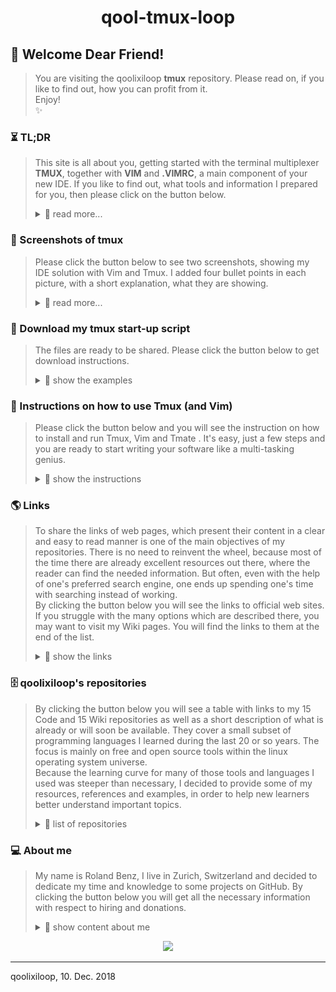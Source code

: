 <h1 align="center"> qool-tmux-loop </h1>

## 💖 Welcome Dear Friend!
> You are visiting the qoolixiloop **tmux** repository. Please read on, if you like to find out, how you can profit from it.  
> Enjoy!  
> :sparkles:


### ⏳ TL;DR 
> This site is all about you, getting started with the terminal multiplexer **TMUX**, together with **VIM** and **.VIMRC**, a main component of your new IDE. If you like to find out, what tools and information I prepared for you, then please click on the button below.
>
> <details><summary markdown='span'> 📖 read more...
> </summary>
>  
> ⏳
>
> #### Word of advice 
> Tmux is a highly effective and stable terminal multiplexer, which allows you to open and split your windows within one single app. Tmux unfolds its maximum benefit, when it is used together with great terminal applications. If you are looking for a highly efficient IDE, I would suggest, you use it together with Vim, which provides you with an all in one, highly organised IDE, where you can develop your apps simultaneously in different languages and even pair-program. You can open dozens of windows, and within each window, another dozens of tabs with files you are working on simultaneously.  
> For that reason, I prepared two other repositories with Wiki pages, where you can download my [Vim][1401] together with my [.Vimrc][1501] configuration, which plays an important role in using and personalizing Vim. In a few minutes your new IDE will be up and running. But be warned, it may well be, you never want to leave your computer again.
>
> #### Why could you profit from the content of this repository?
> * Because you want to work simultanueously on different projects,  
but you prefer to have your open files highly organized.  
> * Maybe because you write your code in several computer languages,  
but you prefer one single development environment.  
> * Or perhaps because you want to start a pairprogramming session,  
but have no idea on how to do that.  
>
> Did you find anything?  
> Then please read on.  
>
> ⏳
>
> #### How qoolixiloop's repositories intend to make his friends productive
> * You will get my **Tmux Start-up Script** written in shell code.  
> This will start up a multi-window session in a split of a second. (You may of course adapt it to your individual needs. But be aware, that the script is sent as a one liner to your shell. Therefore, even small syntax errors like e.g. lagging spaces or even trying to comment the code will result in syntax errors.)  
> * You will get links to the pair programming tools **Tmate** and **Wemux**.  
> This will protect you from insecure solutions you may find on the internet.  
> * You will get links to a simple less secure pair programming solution.  
> This will give you an idea on how it works in principle, and how you could mess around with your own ssh server.
> * You will get the links to **TMUX** reference pages.  
> So you won't have to click through your web search engine's top ten search results to get your needed "How to".  
> * And last but not least, you will get links to my own Wiki pages, where I prepared a [Tmux Cheet-Sheet][1304] and instructions to start a [pair programming session][1303]. Furthermore, I added a Wiki page, in which I explain my [Tmux start-up script][1305].  
>
> Does this already sound like Christmas?  
> Then please read on.  
>
> ⏳
>    
> </details>


### 📸 Screenshots of tmux
> Please click the button below to see two screenshots, showing my IDE solution with Vim and Tmux. I added four bullet points in each picture, with a short explanation, what they are showing.
>
> <details><summary markdown='span'> 📖 read more...
> </summary>  
>
> 📸
>
> * ![image of tmux with some python code](pictures/tmux_showing_py.png)
>
> * ![image of tmux with filemanager mc](pictures/tmux_showing_mc.png)
>
> 📸
>
> </details>


### 🎁 Download my tmux start-up script
> The files are ready to be shared. Please click the button below to get download instructions.  
>
> <details>
> <summary markdown='span'> 📖  show the examples  
> </summary>  
>    
> 🎁
>
> 1. Go to your download folder (on Linux Ubuntu)  
>       **$ cd ~/Downloads**  
>
> 2. Clone the repository into your download folder   
>       **$ git clone https://github.com/qoolixiloop/qool-tmux-loop.git**  
>
> 3. Now you can move my script into your home directory.  
>       **$ mv src/tmux-startup $HOME/somefolder/**  
>
> That's it! In case you already have Tmux installed you are ready to go. To find out just open a shell and type:  
>       **$ which tmux**  
>
> You may now want to go to the next section, where you get instructions on how to [start up and use Tmux][50] and Vim.  
>
> 🎁
> </details>


### 📜 Instructions on how to use Tmux (and Vim)
> Please click the button below and you will see the instruction on how to install and run Tmux, Vim and Tmate . It's easy, just a few steps and you are ready to start writing your software like a multi-tasking genius.
>
> <details>
> <summary markdown='span'> 📖  show the instructions  
> </summary>  
>
> 📜
>
> * first, download tmux (on Ubuntu)  
>   **$ sudo apt install tmux**  
>
> * If you haven't done it already, you may now want to put my downloaded tmux startup script into a folder in your user home directory.  
>   **copy/paste to: ~/somefolder/tmux-startup**  
>
> * move to the directory myfolder  
>   **$ cd ~/somefolder/tmux-startup**  
>
> * run the script with your desired session name mySession. It doesn't matter just type a name, but do not forget the dot, to source the script.  
>   **$ . tmux-startup mySession**  
>   **$ ./tmux-startup mySession**              # in case you made the script executable  
>   **$ . ~/myfolder/tmux-startup mySession**   # in case you don't like the cd step  
>
> * now you can start additional teminal applications  
>   (you will already have some vim's)  
>   **$ vim**    # for another vim  
>   **$ mc**     # for another mc (if you don't have it: $ sudo apt install mc)  
>   **$ htop**   # if you need htop (if you don't have it: $ sudo apt install htop)  
>
> * to stop the tmux session go to any shell  
>   **$ tmux -ls**  
>   **$ tmux kill-session -t mySession**  
>
> * install additional tools on Linux Ubuntu with:  
>   **$ sudo apt install**  #after running ($ sudo apt update)  
>
> #### Useful tmux commands
> * if you are in a multipane window and want your pane to fill the whole screen you can toogle with the following key strokes  
>   **Ctrl-B z**  
>
> * in case you accidentally hit Ctrl-z and it shows your shell prompt, you can go back to the foreground by entering  
>   **$ fg**  
>
> #### Instruction using tmate (and tmux and vim)
> * download tmate (on Ubuntu)  
>   **$ sudo apt install tmate**  
>
> * That's it!  
>
> 📜
>  
> </details>


### 🌎 Links
> To share the links of web pages, which present their content in a clear and easy to read manner is one of the main objectives of my repositories. There is no need to reinvent the wheel, because most of the time there are already excellent resources out there, where the reader can find the needed information. But often, even with the help of one's preferred search engine, one ends up spending one's time with searching instead of working.  
> By clicking the button below you will see the links to official web sites. If you struggle with the many options which are described there, you may want to visit my Wiki pages. You will find the links to them at the end of the list.  
>
> <details>
> <summary markdown='span'> 📖  show the links  
> </summary>  
>
> 🌎
>
> | What the link provides | Link to website ('Ctrl-click' to open in new tab)
> |:---------------------------------------- | :----------------------------------------| 
> | `relevant links to websites:`            |
> | secure pair programming solution  | [tmate][1]  
> | secure pair programming solution  | [wemux][2]  
> | simple and less secure solutions  | [simple but less secure ssh solution tutorial][3]
> | simple and less secure solution   | [simple but less secure ssh solution][4]
> | `relavant links to my wiki pages:`        |
> | how my start-up script works              | [tmux start-up script][1305]
> | a list of useful commands and key strokes | [tmux cheet sheet][1304]
> | just enough to get you started            | [pair programming with tmate][1303]
>
> 🌎
>    
> </details>


### 🗄️ qoolixiloop's repositories
>
> By clicking the button below you will see a table with links to my 15 Code and 15 Wiki repositories as well as a short description of what is already or will soon be available. They cover a small subset of programming languages I learned during the last 20 or so years. The focus is mainly on free and open source tools within the linux operating system universe.  
> Because the learning curve for many of those tools and languages I used was steeper than necessary, I decided to provide some of my resources, references and examples, in order to help new learners better understand important topics.  
>
> <details>
> <summary markdown='span'> 📖  list of repositories  
> </summary>  
>
> 🗄️
>
> **Tmux and Vim as an IDE:** There are many good development environments availabe and some of them are quite expensive. Nevertheless or because of that, I mainly use Tmux and Vim as they are two very powerful terminal applications, which provide me with everything I need to write code efficiently. That being said, I must admit, that it is not easy to start with. That is why I shared my '.vim' folder and '.vimrc' configuration file, which both contain all the necessary instructions to download the plugins and run Vim within minutes as an IDE for example for Python, Java or Bash.  
>
> **Vim as a language:** Once I started programming with Vim, I immediately came into contact with Vim's own programming language, Vimscript. I even started to write my own little plugins and macros in Vimscript.  
>
> **Web Applications:** Google's Angular2 and the Springboot framework are part of the high demand trendy Java world. We used it at the University to build a multi-player online strategy game, which I intend to share as a tutorial. But that will certainly take some time.  
>
> **C**: Dennis Ritchie the father of Unix also developed C, which was in fact my first programming language. It is very low level compaired to newer languages, like Java or Python, many of which actually are implemented in C. It is clearly part of the low supply world, which means, that even though the language is still very useful for certain tasks, there are not many programmers left, that are able to understand it.  
>
> **Linux Tools:** Bash, SED and AWK are old, but still very powerful languages in the Unix/Linux command line world and even though the Linux kernel itself is written in C, many configuration scripts one may come across are written in Bash.  
> There is already a lot of very good advice about Bash programming available in thick books as well as in form of snippets scattered around specialized blogs and webpages. But it is still hard to get started with. That is why I decided to create a small framework inside a template script, whose code itself is checked by the shellcheck project. The template e.g. contains a few instructions, which make use of a concept used in Python to run the script from within a main() function, which is useful if the script is sourced or executed within another script in order to access its functions.  
> Furthermore, I provided an extensive example script, in which I cover nearly everything one needs to write stable and reliable scripts. I actually use it, to automate my communication with GitHub. It also lets me do changes on all my GitHub files automatically by providing pattern search and replace with SED, and it uses AWK to parse the script and to automatically print help and documentation text into the shell.  
>
> | Links to repositories ('Ctrl-click' to open in new tab)         | Contents
> |:-------------------------------| :----------------------------------------| 
> [qool-helloworld-loop][101]      | My personal project descriptons
> [qool-helloworld-loop.wiki][102] | More general topics
> [qool-angular2-loop][201]        | Client side code of strategy game
> [qool-angular2-loop.wiki][202]   | Comments and language specific resources
> [qool-awk-loop][301]             | Code snippets
> [qool-awk-loop.wiki][302]        | Comments and language specific resources
> [qool-bash-loop][401]            | Code snippets
> [qool-bash-loop.wiki][402]       | Comments and language specific resources
> [qool-c-loop][501]               | Code snippets
> [qool-c-loop.wiki][502]          | Comments and language specific resources
> [qool-cv-loop][601]              | My CV
> [qool-cv-loop.wiki][602]         | About me
> [qool-git-loop][701]             | Code snippets to automate tasks
> [qool-git-loop.wiki][702]        | Use cases and reference tables
> [qool-java-loop][801]            | Code snippets
> [qool-java-loop.wiki][802]       | Comments and language specific resources
> [qool-linux-loop][901]           | About Ubuntu installation
> [qool-linux-loop.wiki][902]      | About Ubuntu software center
> [qool-markdown-loop][1001]       | Folder with all my markdown files 
> [qool-markdown-loop.wiki][1002]  | Comments and language specific resources
> [qool-python-loop][1101]         | Code snippets
> [qool-python-loop.wiki][1102]    | Comments and language specific resources
> [qool-springboot-loop][1201]     | Server side code of strategy game
> [qool-springboot-loop.wiki][1202]| Comments and language specific resources
> [qool-tmux-loop][1301]           | IDE Startup shell script
> [qool-tmux-loop.wiki][1302]      | Comments
> [qool-vim loop][1401]            | My .vim folder and .vimrc file
> [qool-vim-loop.wiki][1402]       | Comments and language specific resources
> [qool-.vimrc-loop][1501]         | commented .vimrc file 
> [qool-.vimrc-loop.wiki][1502]    | how it works
>
> 🗄️
>  
> </details>


### 💻 About me
> My name is Roland Benz, I live in Zurich, Switzerland and decided to dedicate my time and knowledge to some projects on GitHub. By clicking the button below you will get all the necessary information with respect to hiring and donations.
>
> <details>
> <summary markdown='span'> 📖 show content about me  
> </summary>
>
> 💫
>
> ##### Hiring and Collaboration
> There is a [personal repository][602] dedicated to hiring and collaboration. If you are located in Switzerland this is the place, where you can find some sort of CV and contact information.
>
> ##### Donations 
> The qoolixiloop repositories will constantly be filled with great content. This service to the general public comes as a huge effort from my side. In case you are a wealthy person or an executive of a big organization, not knowing, where to invest all the money that is pouring in, there is hope on the horizon. Below you will find my lonely and empty bank account, grateful and happy about any kind of attention. 
>
> 💫
>
> <details>
> <summary markdown='span'> 📖 show details for a bank transfer  
> </summary>
>
> 💫
>
> Details for a bank transfer to my account   
> Informations pour un virement bancaire sur mon compte   
> Detalles para una transferencia bancaria a mi cuenta   
> Angaben für eine Überweisungen auf mein Konto   
>
> | 💫                  | Details / Information / Detalles / Angaben  
> | :--------------------------- | :--------------------------------------- |   
> BIC (SWIFT-Code) of my bank | POFICHBEXXX   
> BIC (SWIFT-Code) de ma banque | POFICHBEXXX   
> BIC (SWIFT-Code) de mi banco | POFICHBEXXX 
> BIC (SWIFT-Code) meiner Bank |	POFICHBEXXX   
> 💫 | 💫 |
> Name/Adresse of my bank |  PostFinance AG, Mingerstrasse 20, 3030 Bern, Switzerland   
> Nom et adresse de ma banque | PostFinance AG, Mingerstrasse 20, 3030 Bern, Suisse   
> Nombre y dirección de mi banco | PostFinance AG, Mingerstrasse 20, 3030 Bern, Suiza  
> Name/Adresse meiner Bank |  PostFinance AG, Mingerstrasse 20, 3030 Bern, Schweiz   
> 💫 | 💫 |
> My account number (IBAN)   |  CH08 0900 0000 8007 4635 1   
> Mon numéro de compte |  CH08 0900 0000 8007 4635 1   
> Mi número de cuenta |  CH08 9000 0000 8007 4635 1   
> Meine Kontonummer (IBAN)   |  CH08 0900 0000 8007 4635 1   
> 💫 | 💫 |
> My name and address | Roland Benz, Felsber 2, 8052 Zurich, Switzerland   
> Mon nom et adresse  | Roland Benz, Felsber 2, 8052 Zurich, Suisse   
> Mi nombre y dirección | Roland Benz, Felsberg 2, 8052 Zurich, Suiza   
> Mein Name und Adresse  | Roland Benz, Felsberg 2, 8052 Zürich, Schweiz	 
>
> 💫  
>    
> </details>  
>  
> </details>  

<p align="center">
<a href="https://www.paypal.com/cgi-bin/webscr?cmd=_s-xclick&hosted_button_id=ZJSNJNBGL8MVE&source=url" target="_blank">
  <img src="https://www.paypalobjects.com/en_US/CH/i/btn/btn_donateCC_LG.gif"/>
</a>  
</p>

------------------------
qoolixiloop, 10. Dec. 2018  




<!-- # (links only needed for 'qool-tmux-loop') -->

[1]: https://tmate.io/
[2]: https://github.com/zolrath/wemux
[3]: https://www.hamvocke.com/blog/remote-pair-programming-with-tmux/
[4]: https://gist.github.com/shrayasr/9778db8aabac59eba6b5
[50]: #-instructions-on-how-to-use-tmux-and-vim

<!-- # (github.com links of 'Code: README.md' and 'Wiki: Home.md') -->

[101]: https://github.com/qoolixiloop/qool-helloworld-loop "qool-helloworld-loop"
[102]: https://github.com/qoolixiloop/qool-helloworld-loop/wiki "qool-helloworld-loop.wiki"
[201]: https://github.com/qoolixiloop/qool-angular2-loop "qool-angular2-loop"
[202]: https://github.com/qoolixiloop/qool-angular2-loop/wiki "qool-angular2-loop.wiki"
[301]: https://github.com/qoolixiloop/qool-awk-loop "qool-awk-loop"
[302]: https://github.com/qoolixiloop/qool-awk-loop/wiki "wikiqool-awk-loop.wiki"
[401]: https://github.com/qoolixiloop/qool-bash-loop "qool-bash-loop"
[402]: https://github.com/qoolixiloop/qool-bash-loop/wiki "wikiqool-bash-loop.wiki"
[501]: https://github.com/qoolixiloop/qool-c-loop "qool-c-loop"
[502]: https://github.com/qoolixiloop/qool-c-loop/wiki "qool-c-loop/wiki"
[601]: https://github.com/qoolixiloop/qool-cv-loop "qool-cv-loop"
[602]: https://github.com/qoolixiloop/qool-cv-loop/wiki "qool-cv-loop/wiki"
[701]: https://github.com/qoolixiloop/qool-git-loop "qool-git-loop"
[702]: https://github.com/qoolixiloop/qool-git-loop/wiki "qool-git-loop/wiki"
[801]: https://github.com/qoolixiloop/qool-java-loop "qool-java-loop"
[802]: https://github.com/qoolixiloop/qool-java-loop/wiki "qool-java-loop/wiki"
[901]: https://github.com/qoolixiloop/qool-linux-loop "qool-linux-loop"
[902]: https://github.com/qoolixiloop/qool-linux-loop/wiki "qool-linux-loop/wiki"
[1001]: https://github.com/qoolixiloop/qool-markdown-loop "qool-markdown-loop"
[1002]: https://github.com/qoolixiloop/qool-markdown-loop/wiki "qool-markdown-loop/wiki"
[1101]: https://github.com/qoolixiloop/qool-python-loop "qool-python-loop"
[1102]: https://github.com/qoolixiloop/qool-python-loop/wiki "qool-python-loop/wiki"
[1201]: https://github.com/qoolixiloop/qool-springboot-loop "qool-springboot-loop"
[1202]: https://github.com/qoolixiloop/qool-springboot-loop/wiki "qool-springboot-loop/wiki"
[1301]: https://github.com/qoolixiloop/qool-tmux-loop "qool-tmux-loop"
[1302]: https://github.com/qoolixiloop/qool-tmux-loop/wiki "qool-tmux-loop/wiki"
[1401]: https://github.com/qoolixiloop/qool-vim-loop "qool-vim-loop"
[1402]: https://github.com/qoolixiloop/qool-vim-loop/wiki "qool-vim-loop/wiki"
[1501]: https://github.com/qoolixiloop/qool-.vimrc-loop "qool-.vimrc-loop"
[1502]: https://github.com/qoolixiloop/qool-.vimrc-loop/wiki "qool-.vimrc-loop/wiki"


<!-- # (github.com links of all other 'Wiki: pages.md') -->

[303]: https://github.com/qoolixiloop/qool-awk-loop/wiki/awk-cheet-sheet
[304]: https://github.com/qoolixiloop/qool-awk-loop/wiki/bash-script-with-awk-to-learn-from-example
[403]: https://github.com/qoolixiloop/qool-bash-loop/wiki/bash-script-to-learn-from-example
[404]: https://github.com/qoolixiloop/qool-bash-loop/wiki/bash-script-template
[405]: https://github.com/qoolixiloop/qool-bash-loop/wiki/bash-scripting-cheetsheet
[406]: https://github.com/qoolixiloop/qool-bash-loop/wiki/bash-scripting-reference-cards
[703]: https://github.com/qoolixiloop/qool-git-loop/wiki/a-.gitignore-template
[704]: https://github.com/qoolixiloop/qool-git-loop/wiki/commands-and-graphical-representation
[903]: https://github.com/qoolixiloop/qool-linux-loop/wiki/sed-in-a-nutshell
[904]: https://github.com/qoolixiloop/qool-linux-loop/wiki/bash-script-with-sed-to-learn-from-example
[905]: https://github.com/qoolixiloop/qool-linux-loop/wiki/grep-in-a-nutshell
[906]: https://github.com/qoolixiloop/qool-linux-loop/wiki/bash-script-with-grep-to-learn-from-example
[907]: https://github.com/qoolixiloop/qool-linux-loop/wiki/cut-in-a-nutshell
[1003]: https://github.com/qoolixiloop/qool-markdown-loop/wiki/browser-navigation-with-grip-running
[1004]: https://github.com/qoolixiloop/qool-markdown-loop/wiki/add-paypal-button
[1005]: https://github.com/qoolixiloop/qool-markdown-loop/wiki/add-images
[1303]: https://github.com/qoolixiloop/qool-tmux-loop/wiki/pair-programming-with-tmate
[1304]: https://github.com/qoolixiloop/qool-tmux-loop/wiki/tmux-cheet-sheet
[1305]: https://github.com/qoolixiloop/qool-tmux-loop/wiki/tmux-start-up-script
[1503]: https://github.com/qoolixiloop/qool-.vimrc-loop/wiki/My-.vimrc-configruation-file-explained-in-detail


